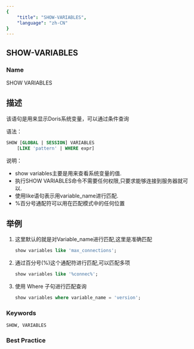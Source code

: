 ```yaml
---
{
    "title": "SHOW-VARIABLES",
    "language": "zh-CN"
}
---
```


## SHOW-VARIABLES

### Name

SHOW VARIABLES

## 描述

该语句是用来显示Doris系统变量，可以通过条件查询

语法：

```sql
SHOW [GLOBAL | SESSION] VARIABLES
    [LIKE 'pattern' | WHERE expr]
```

说明：

- show variables主要是用来查看系统变量的值.
- 执行SHOW VARIABLES命令不需要任何权限,只要求能够连接到服务器就可以.
- 使用like语句表示用variable_name进行匹配.
- %百分号通配符可以用在匹配模式中的任何位置

## 举例

1. 这里默认的就是对Variable_name进行匹配,这里是准确匹配

   ```sql
   show variables like 'max_connections'; 
   ```
   
2. 通过百分号(%)这个通配符进行匹配,可以匹配多项

   ```sql
   show variables like '%connec%';
   ```

3. 使用 Where 子句进行匹配查询

   ```sql
   show variables where variable_name = 'version';
   ```

### Keywords

    SHOW, VARIABLES

### Best Practice

